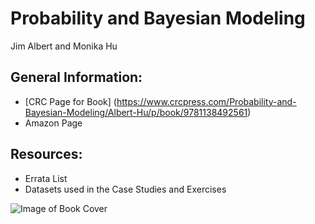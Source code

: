 # Probability and Bayesian Modeling

Jim Albert and Monika Hu


## General Information:

- [CRC Page for Book] (https://www.crcpress.com/Probability-and-Bayesian-Modeling/Albert-Hu/p/book/9781138492561)
- Amazon Page


## Resources:

- Errata List
- Datasets used in the Case Studies and Exercises

![Image of Book Cover](https://github.com/monika76five/ProbBayes/blob/master/cover_plot3.jpg)
